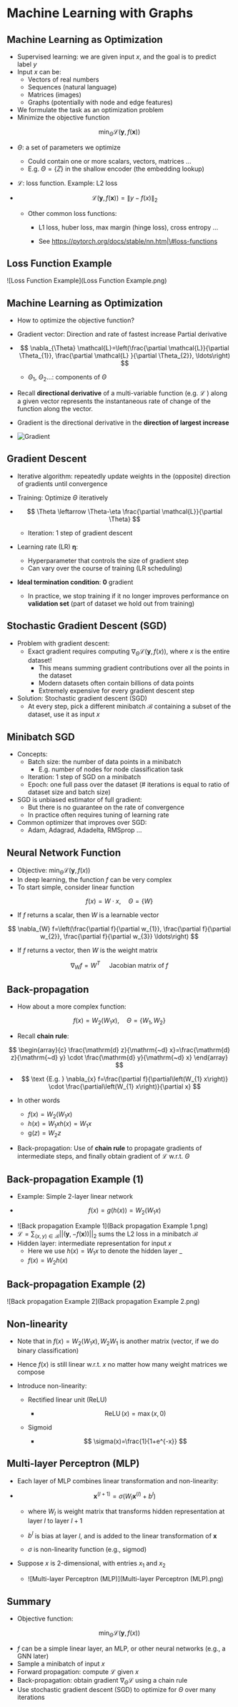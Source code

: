 # Machine Learning with Graphs

## Machine Learning as Optimization

+ Supervised learning: we are given input $x$, and the goal is to predict label $y$
+ Input $x$ can be:
  + Vectors of real numbers
  + Sequences (natural language)
  + Matrices (images)
  + Graphs (potentially with node and edge features)
+ We formulate the task as an optimization problem
+ Minimize the objective function

$$
\min _{\Theta} \mathcal{L}(\boldsymbol{y}, f(\boldsymbol{x}))
$$

- $\Theta$: a set of parameters we optimize

  -  Could contain one or more scalars, vectors, matrices ...
  -  E.g.  $\Theta=\{Z\}$  in the shallow encoder (the embedding lookup)

- $\mathcal{L}$:  loss function. Example: L2 loss

- $$
  \mathcal{L}(\boldsymbol{y}, f(\boldsymbol{x}))=\|y-f(x)\|_{2}
  $$

  - Other common loss functions:

    - L1 loss, huber loss, max margin (hinge loss), cross entropy ...

    - See https://pytorch.org/docs/stable/nn.htm|\#loss-functions

## Loss Function Example

![Loss Function Example](Loss Function Example.png)

## Machine Learning as Optimization

- How to optimize the objective function?

- Gradient vector: Direction and rate of fastest increase Partial derivative

- $$
  \nabla_{\Theta} \mathcal{L}=\left(\frac{\partial \mathcal{L}}{\partial \Theta_{1}}, \frac{\partial \mathcal{L} }{\partial \Theta_{2}}, \ldots\right)
  $$

  + $\Theta_{1}$, $\Theta_{2} \ldots$: components of $\Theta$ 

-  Recall **directional derivative** of a multi-variable function (e.g.  $\mathcal{L}$  ) along a given vector represents the instantaneous rate of change of the function along the vector.
-  Gradient is the directional derivative in the **direction of largest increase**

+ ![Gradient](Gradient.png)

## Gradient Descent

- Iterative algorithm: repeatedly update weights in the (opposite) direction of gradients until convergence

- Training: Optimize  $\Theta$  iteratively

- $$
   \Theta \leftarrow \Theta-\eta \frac{\partial \mathcal{L}}{\partial \Theta}
   $$

   - Iteration: 1 step of gradient descent

- Learning rate (LR)  $\boldsymbol{\eta}$:

   - Hyperparameter that controls the size of gradient step
   - Can vary over the course of training (LR scheduling)

- **Ideal termination condition**: $\mathbf{0}$ gradient

   - In practice, we stop training if it no longer improves performance on **validation set** (part of dataset we hold out from training)

## Stochastic Gradient Descent (SGD)

- Problem with gradient descent:
  - Exact gradient requires computing $\nabla_{\Theta} \mathcal{L}(\boldsymbol{y}, f(x))$, where $x$ is the entire dataset!
    - This means summing gradient contributions over all the points in the dataset
    - Modern datasets often contain billions of data points
    - Extremely expensive for every gradient descent step
- Solution: Stochastic gradient descent (SGD)
  - At every step, pick a different minibatch $\mathcal{B}$ containing a subset of the dataset, use it as input $x$

 ## Minibatch SGD

+ Concepts:
  + Batch size: the number of data points in a minibatch
    + E.g. number of nodes for node classification task
  + Iteration: 1 step of SGD on a minibatch
  + Epoch: one full pass over the dataset (# iterations is equal to ratio of dataset size and batch size)
+ SGD is unbiased estimator of full gradient:
  + But there is no guarantee on the rate of convergence
  + In practice often requires tuning of learning rate
+ Common optimizer that improves over SGD:
  + Adam, Adagrad, Adadelta, RMSprop …

## Neural Network Function

- Objective: $\min _{\Theta} \mathcal{L}(\boldsymbol{y}, f(x))$ 
- In deep learning, the function $f$ can be very complex
- To start simple, consider linear function

$$
f(x)=W \cdot x, \quad \Theta=\{W\}
$$

- If $f$ returns a scalar, then $W$ is a learnable vector

$$
\nabla_{W} f=\left(\frac{\partial f}{\partial w_{1}}, \frac{\partial f}{\partial w_{2}}, \frac{\partial f}{\partial w_{3}} \ldots\right)
$$

- If $f$ returns a vector, then $W$ is the weight matrix

$$
\nabla_{W} f=W^{T} \quad \text { Jacobian matrix of } f
$$

## Back-propagation

- How about a more complex function:

$$
f(x)=W_{2}\left(W_{1} x\right), \quad \Theta=\left\{W_{1}, W_{2}\right\}
$$

- Recall **chain rule**:

$$
\begin{array}{c}
\frac{\mathrm{d} z}{\mathrm{~d} x}=\frac{\mathrm{d} z}{\mathrm{~d} y} \cdot \frac{\mathrm{d} y}{\mathrm{~d} x}
\end{array}
$$

+ $$
  \text {E.g. } \nabla_{x} f=\frac{\partial f}{\partial\left(W_{1} x\right)} \cdot \frac{\partial\left(W_{1} x\right)}{\partial x}
  $$

+ In other words

  + $f(x)=W_{2}\left(W_{1} x\right)$
  + $h(x)=W_{1} x   h(x)=W_{1} x$
  + $\mathrm{g}(z)=W_{2} z$

- Back-propagation: Use of **chain rule** to propagate gradients of intermediate steps, and finally obtain gradient of $\mathcal{L}$ w.r.t. $\Theta$

## Back-propagation Example (1)

- Example: Simple 2-layer linear network

+ $$
  f(x)=g(h(x))=W_{2}\left(W_{1} x\right)
  $$

-  ![Back propagation Example 1](Back propagation Example 1.png)
-  $\mathcal{L}=\sum_{(x, y) \in \mathcal{B}}||(\boldsymbol{y},-f(\boldsymbol{x}))||_{2}$ sums the L2 loss in a minibatch $\mathcal{B}$
-  Hidden layer: intermediate representation for input $x$ 
   -  Here we use $h(x)=W_{1} x$  to denote the hidden layer  _
   -  $f(x)=W_{2} h(x)$

## Back-propagation Example (2)

![Back propagation Example 2](Back propagation Example 2.png)

## Non-linearity

- Note that in $f(x)=W_{2}\left(W_{1} x\right), W_{2} W_{1}$ is another matrix (vector, if we do binary classification)

- Hence $f(x)$ is still linear w.r.t. $x$ no matter how many weight matrices we compose

- Introduce non-linearity:

  - Rectified linear unit (ReLU)  

    - $$
      \operatorname{ReLU}(x)=\max (x, 0)
      $$

  - Sigmoid

    - $$
      \sigma(x)=\frac{1}{1+e^{-x}}
      $$

  

## Multi-layer Perceptron (MLP)

- Each layer of MLP combines linear transformation and non-linearity:

- $$
  \boldsymbol{x}^{(l+1)}=\sigma\left(W_{l} \boldsymbol{x}^{(l)}+b^{l}\right)
  $$

  - where $W_{l}$ is weight matrix that transforms hidden representation at layer $l$ to layer $l+1$ 

  -  $b^{l}$ is bias at layer $l$, and is added to the linear transformation of $\boldsymbol{x}$ 

  -  $\sigma$ is non-linearity function (e.g., sigmod)

- Suppose $x$ is 2-dimensional, with entries $x_{1}$ and $x_{2}$
  - ![Multi-layer Perceptron (MLP)](Multi-layer Perceptron (MLP).png) 

## Summary

- Objective function:

$$
\min _{\Theta} \mathcal{L}(\boldsymbol{y}, f(x))
$$

-  $f$ can be a simple linear layer, an MLP, or other neural networks (e.g., a GNN later)
- Sample a minibatch of input $x$ 
- Forward propagation: compute $\mathcal{L}$ given $x$ 
- Back-propagation: obtain gradient $\nabla_{\Theta} \mathcal{L}$ using a chain rule
- Use stochastic gradient descent (SGD) to optimize for $\Theta$ over many iterations
